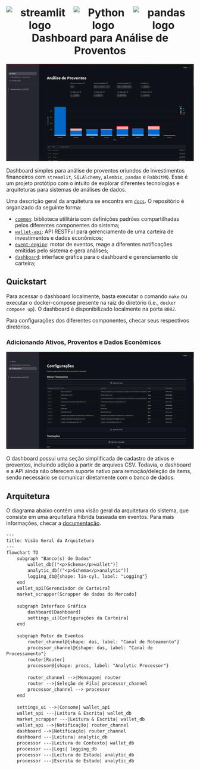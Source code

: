 <h1 align="center">
  <div style="display: flex; justify-content: space-between;">
  <a><img src="https://streamlit.io/images/brand/streamlit-logo-primary-colormark-darktext.png" alt="streamlit logo" height="80"></a>
  <a><img src="https://s3.dualstack.us-east-2.amazonaws.com/pythondotorg-assets/media/community/logos/python-logo-only.png" alt="Python logo" height="80"></a>
  <a><img src="https://pandas.pydata.org/static/img/pandas.svg" alt="pandas logo" height="80"></a>
  </div>
  Dashboard para Análise de Proventos
  <br>
</h1>


![](.github/dashboard_home.png)

Dashboard simples para análise de proventos oriundos de investimentos financeiros com `streamlit`, `SQLAlchemy`, `alembic`, `pandas` e `RabbitMQ`. Esse é um projeto protótipo com o intuito de explorar diferentes tecnologias e arquiteturas para sistemas de análises de dados.

Uma descrição geral da arquitetura se encontra em [`docs`](docs/architecture.md). O repositório é organizado da seguinte forma:

- [`common`](./common): biblioteca utilitária com definições padrões compartilhadas pelos diferentes componentes do sistema;
- [`wallet-api`](./wallet-api): API RESTFul para gerenciamento de uma carteira de investimentos e dados econômicos;
- [`event-engine`](./event-engine): motor de eventos, reage a diferentes notificações emitidas pelo sistema e gera análises;
- [`dashboard`](./dashboard): interface gráfica para o dashboard e gerenciamento de carteira;

## Quickstart

Para acessar o dashboard localmente, basta executar o comando `make` ou executar o docker-compose presente na raiz do diretório (i.e., `docker compose up`). O dashboard é disponibilizado localmente na porta `8082`.

Para configurações dos diferentes componentes, checar seus respectivos diretórios.

### Adicionando Ativos, Proventos e Dados Econômicos

![](.github/dashboard_settings.png)

O dashboard possui uma seção simplificada de cadastro de ativos e proventos, incluindo adição a partir de arquivos CSV. Todavia, o dashboard e a API ainda não oferecem suporte nativo para remoção/deleção de items, sendo necessário se comunicar diretamente com o banco de dados.

## Arquitetura

O diagrama abaixo contém uma visão geral da arquitetura do sistema, que consiste em uma arquitetura híbrida baseada em eventos. Para mais informações, checar a [documentação](./docs/architecture.md).

```mermaid
---
title: Visão Geral da Arquitetura
---
flowchart TD
    subgraph "Banco(s) de Dados"
        wallet_db[("<p>Schema</p>wallet")]
        analytic_db[("<p>Schema</p>analytic")]
        logging_db@{shape: lin-cyl, label: "Logging"}
    end
    wallet_api[Gerenciador de Carteira]
    market_scrapper[Scrapper de dados do Mercado]

    subgraph Interface Gráfica
        dashboard[Dashboard]
        settings_ui[Configurações da Carteira]
    end

    subgraph Motor de Eventos
        router_channel@{shape: das, label: "Canal de Roteamento"}
        processor_channel@{shape: das, label: "Canal de Processamento"}
        router[Router]
        processor@{shape: procs, label: "Analytic Processor"}

        router_channel -->|Mensagem| router
        router -->|Seleção de Fila| processor_channel
        processor_channel --> processor
    end

    settings_ui -->|Consome| wallet_api
    wallet_api ---|Leitura & Escrita| wallet_db
    market_scrapper ---|Leitura & Escrita| wallet_db
    wallet_api -->|Notificação| router_channel
    dashboard -->|Notificação| router_channel
    dashboard ---|Leitura| analytic_db
    processor ---|Leitura de Contexto| wallet_db
    processor ---|Logs| logging_db
    processor ---|Leitura de Estado| analytic_db
    processor ---|Escrita de Estado| analytic_db
```
